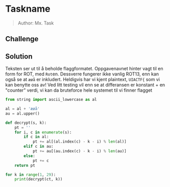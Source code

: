 # Taskname
> Author: Mx. Task

## Challenge

## Solution

Teksten ser ut til å beholde flaggformatet. Oppgavenavnet hinter vagt til en form for ROT, med `Rot`en.
Dessverre fungerer ikke vanlig ROT13, enn kan også se at `æøå` er inkludert.
Heldigvis har vi kjent plaintext, `UIACTF{` som vi kan benytte oss av!
Ved litt testing vil enn se at differansen er konstant + en "counter" verdi, vi kan da bruteforce hele systemet til vi finner flagget

```python
from string import ascii_lowercase as al

al = al + 'æøå'
au = al.upper()

def decrypt(s, k):
    pt = ''
    for i, c in enumerate(s):
        if c in al:
            pt += al[(al.index(c) - k - i) % len(al)]
        elif c in au:
            pt += au[(au.index(c) - k - i) % len(au)]
        else:
            pt += c
    return pt

for k in range(1, 29):
    print(decrypt(ct, k))
```

